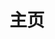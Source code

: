 ---
home: true
layout: BlogHome
title: 主页
heroImage: 
heroText: Neverland
heroFullScreen: true
tagline: 
projects:
  - icon: /assets/svg/film.svg
    name: 家庭影音
    desc: Plex
    link: #

  - icon: /assets/svg/books.svg
    name: 图书馆
    desc: Cailibre-Web
    link: #

  - icon: /assets/svg/mariadb.svg
    name: 云数据库
    desc: MariaDB
    link: #
  
  - icon: /assets/svg/bitwarden.svg
    name: 密码管理
    desc: Bitwarden
    link: #

  - icon: /assets/svg/folder-images.svg
    name: 图床
    desc: 
    link: #

  - icon: /assets/svg/docker.svg
    name: Docker
    desc: 
    link: #

  - icon: /assets/svg/gitlab.svg
    name: Gitlab
    desc: 
    link: #

  - icon: /assets/svg/toolbox.svg
    name: 在线工具
    desc: 搭建中...
    link: #

copyright: Copyright ©️ 2021-现在 ilyl.life 版权所有 支持IPv6
---